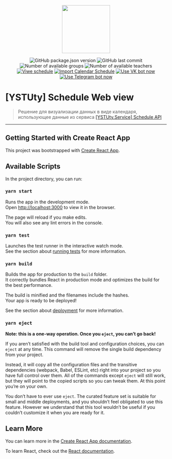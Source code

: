 <p align="center"><img src="https://ystuty.github.io/docs/assets/img/YSTUty_logo-text-without-bg-shadow.png" width="150"></p>

<p align="center">
  <img src="https://img.shields.io/github/package-json/v/YSTUty/ystuty-schedule-web-view?style=flat-square" alt="GitHub package.json version"/>
  <img src="https://img.shields.io/github/last-commit/YSTUty/ystuty-schedule-web-view?style=flat-square" alt="GitHub last commit"/>
  <br/>
  <!-- <img src="https://img.shields.io/badge/dynamic/json?color=ced&style=flat-square&logo=telegram&label=Used by&suffix= user&query=ip&url=http://ip.jsontest.com" alt="GitHub last commit"/> -->
  <img src="https://img.shields.io/badge/dynamic/json?color=ced&style=flat-square&logo=GraphQL&label=Доступно групп&suffix= 🎓&query=$.groups&url=https://gg-api.ystuty.ru/s/schedule/v1/schedule/count" alt="Number of available groups"/>
  <img src="https://img.shields.io/badge/dynamic/json?color=ced&style=flat-square&logo=GraphQL&label=Доступно преподавателей&suffix= 👨‍🏫&query=$.teachers&url=https://gg-api.ystuty.ru/s/schedule/v1/schedule/count" alt="Number of available teachers"/>
  <br/>
  <a href="https://view.ystuty.ru"><img src="https://img.shields.io/badge/Viwe%20schedule-YSTUty-9cf?style=flat-square&logo=Internet%20Explorer" alt="Viwe schedule"/></a>
  <a href="https://ics.ystuty.ru"><img src="https://img.shields.io/badge/Import%20Calendar%20Schedule-YSTUty-9cf?style=flat-square&logo=Internet%20Explorer" alt="Import Calendar Schedule"/></a>
  <a href="https://vk.com/ss_ystu"><img src="https://img.shields.io/badge/Bot-Use now-9cf?style=flat-square&logo=vk" alt="Use VK bot now"/></a>
  <a href="https://t.me/ss_ystu_bot"><img src="https://img.shields.io/badge/Bot-Use now-229ED9?style=flat-square&logo=telegram" alt="Use Telegram bot now"/></a>
</p>

# [YSTUty] Schedule Web view
> Решение для визуализации данных в виде календаря, использующее данные из сервиса [[YSTUty.Service] Schedule API](https://github.com/YSTUty/ystuty-service-schedule)

---

## Getting Started with Create React App

This project was bootstrapped with [Create React App](https://github.com/facebook/create-react-app).

## Available Scripts

In the project directory, you can run:

### `yarn start`

Runs the app in the development mode.\
Open [http://localhost:3000](http://localhost:3000) to view it in the browser.

The page will reload if you make edits.\
You will also see any lint errors in the console.

### `yarn test`

Launches the test runner in the interactive watch mode.\
See the section about [running tests](https://facebook.github.io/create-react-app/docs/running-tests) for more information.

### `yarn build`

Builds the app for production to the `build` folder.\
It correctly bundles React in production mode and optimizes the build for the best performance.

The build is minified and the filenames include the hashes.\
Your app is ready to be deployed!

See the section about [deployment](https://facebook.github.io/create-react-app/docs/deployment) for more information.

### `yarn eject`

**Note: this is a one-way operation. Once you `eject`, you can’t go back!**

If you aren’t satisfied with the build tool and configuration choices, you can `eject` at any time. This command will remove the single build dependency from your project.

Instead, it will copy all the configuration files and the transitive dependencies (webpack, Babel, ESLint, etc) right into your project so you have full control over them. All of the commands except `eject` will still work, but they will point to the copied scripts so you can tweak them. At this point you’re on your own.

You don’t have to ever use `eject`. The curated feature set is suitable for small and middle deployments, and you shouldn’t feel obligated to use this feature. However we understand that this tool wouldn’t be useful if you couldn’t customize it when you are ready for it.

## Learn More

You can learn more in the [Create React App documentation](https://facebook.github.io/create-react-app/docs/getting-started).

To learn React, check out the [React documentation](https://reactjs.org/).
